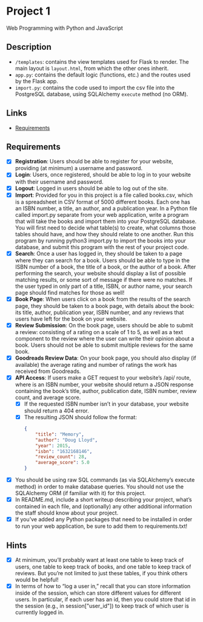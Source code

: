 # Project 1

Web Programming with Python and JavaScript

## Description

* `/templates`: contains the view templates used for Flask to render. The main layout is `layout.html`, from which the other ones inherit.
* `app.py`: contains the default logic (functions, etc.) and the routes used by the Flask app.
* `import.py`: contains the code used to import the csv file into the PostgreSQL database, using SQLAlchemy `execute` method (no ORM).

## Links

* [Requirements](https://docs.cs50.net/web/2018/w/projects/1/project1.html)

## Requirements

* [X] **Registration**: Users should be able to register for your website, providing (at minimum) a username and password.
* [X] **Login**: Users, once registered, should be able to log in to your website with their username and password.
* [X] **Logout**: Logged in users should be able to log out of the site.
* [X] **Import**: Provided for you in this project is a file called books.csv, which is a spreadsheet in CSV format of 5000 different books. Each one has an ISBN number, a title, an author, and a publication year. In a Python file called import.py separate from your web application, write a program that will take the books and import them into your PostgreSQL database. You will first need to decide what table(s) to create, what columns those tables should have, and how they should relate to one another. Run this program by running python3 import.py to import the books into your database, and submit this program with the rest of your project code.
* [X] **Search**: Once a user has logged in, they should be taken to a page where they can search for a book. Users should be able to type in the ISBN number of a book, the title of a book, or the author of a book. After performing the search, your website should display a list of possible matching results, or some sort of message if there were no matches. If the user typed in only part of a title, ISBN, or author name, your search page should find matches for those as well!
* [X] **Book Page**: When users click on a book from the results of the search page, they should be taken to a book page, with details about the book: its title, author, publication year, ISBN number, and any reviews that users have left for the book on your website.
* [X] **Review Submission**: On the book page, users should be able to submit a review: consisting of a rating on a scale of 1 to 5, as well as a text component to the review where the user can write their opinion about a book. Users should not be able to submit multiple reviews for the same book.
* [X] **Goodreads Review Data**: On your book page, you should also display (if available) the average rating and number of ratings the work has received from Goodreads.
* [X] **API Access**: If users make a GET request to your website’s /api/<isbn> route, where <isbn> is an ISBN number, your website should return a JSON response containing the book’s title, author, publication date, ISBN number, review count, and average score.
    - [X] If the requested ISBN number isn’t in your database, your website should return a 404 error.
    - [X] The resulting JSON should follow the format:
        ```json
        {
            "title": "Memory",
            "author": "Doug Lloyd",
            "year": 2015,
            "isbn": "1632168146",
            "review_count": 28,
            "average_score": 5.0
        }
        ```

* [X] You should be using raw SQL commands (as via SQLAlchemy’s execute method) in order to make database queries. You should not use the SQLAlchemy ORM (if familiar with it) for this project.
* [X] In README.md, include a short writeup describing your project, what’s contained in each file, and (optionally) any other additional information the staff should know about your project.
* [X] If you’ve added any Python packages that need to be installed in order to run your web application, be sure to add them to requirements.txt!

## Hints

* [X] At minimum, you’ll probably want at least one table to keep track of users, one table to keep track of books, and one table to keep track of reviews. But you’re not limited to just these tables, if you think others would be helpful!
* [X] In terms of how to “log a user in,” recall that you can store information inside of the session, which can store different values for different users. In particular, if each user has an id, then you could store that id in the session (e.g., in session["user_id"]) to keep track of which user is currently logged in.